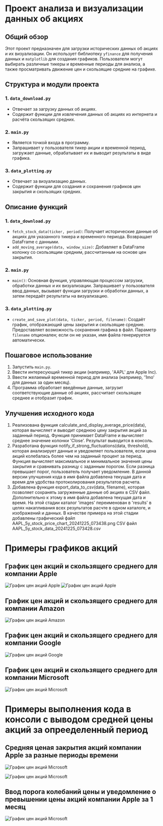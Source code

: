 # Проект анализа и визуализации данных об акциях

## Общий обзор
Этот проект предназначен для загрузки исторических данных об акциях и их визуализации. Он использует библиотеку `yfinance` для получения данных и `matplotlib` для создания графиков. Пользователи могут выбирать различные тикеры и временные периоды для анализа, а также просматривать движение цен и скользящие средние на графике.

## Структура и модули проекта

### 1. `data_download.py`
- Отвечает за загрузку данных об акциях.
- Содержит функции для извлечения данных об акциях из интернета и расчёта скользящих средних.

### 2. `main.py`
- Является точкой входа в программу.
- Запрашивает у пользователя тикер акции и временной период, загружает данные, обрабатывает их и выводит результаты в виде графика.

### 3. `data_plotting.py`
- Отвечает за визуализацию данных.
- Содержит функции для создания и сохранения графиков цен закрытия и скользящих средних.

## Описание функций

### 1. `data_download.py`
- `fetch_stock_data(ticker, period)`: Получает исторические данные об акциях для указанного тикера и временного периода. Возвращает DataFrame с данными.
- `add_moving_average(data, window_size)`: Добавляет в DataFrame колонку со скользящим средним, рассчитанным на основе цен закрытия.

### 2. `main.py`
- `main()`: Основная функция, управляющая процессом загрузки, обработки данных и их визуализации. Запрашивает у пользователя ввод данных, вызывает функции загрузки и обработки данных, а затем передаёт результаты на визуализацию.

### 3. `data_plotting.py`
- `create_and_save_plot(data, ticker, period, filename)`: Создаёт график, отображающий цены закрытия и скользящие средние. Предоставляет возможность сохранения графика в файл. Параметр `filename` опционален; если он не указан, имя файла генерируется автоматически.

## Пошаговое использование

1. Запустить `main.py`.
2. Ввести интересующий тикер акции (например, 'AAPL' для Apple Inc).
3. Ввести желаемый временной период для анализа (например, '1mo' для данных за один месяц).
4. Программа обработает введённые данные, загрузит соответствующие данные об акциях, рассчитает скользящее среднее и отобразит график.

## Улучшения исходного кода
1. Реализована функция calculate_and_display_average_price(data), которая вычисляет и выводит среднюю цену закрытия акций за заданный период. Функция принимает DataFrame и вычисляет среднее значение колонки 'Close'. Результат выводится в консоль.
2. Разработана функция notify_if_strong_fluctuations(data, threshold), которая анализирует данные и уведомляет пользователя, если цена акций колебалась более чем на заданный процент за период. Функция вычисляет максимальное и минимальное значения цены закрытия и сравнивать разницу с заданным порогом. Если разница превышает порог, пользователь получает уведомление. В данной версии улучшения кода в имя файла добавлена текущая дата и время для удобства протоколирования результатов расчета.
3. Добавлена функция export_data_to_csv(data, filename), которая позволяет сохранять загруженные данные об акциях в CSV файл. Дополнительно к этому в имя файла добавлена текущая дата и время.
На этой стадии каталог 'images' переименован в 'results' в целях накапливания всех результатов расчте в одном каталоге, и изображений и данных.
В качестве примера на этой стадии добавлены 
графический файл AAPL_5y_stock_price_chart_20241225_073438.png
CSV файл AAPL_5y_stock_data_20241225_073428.csv


# Примеры графиков акций

## График цен акций и скользящего среднего для компании Apple

![График цен акций Apple](images/AAPL_1mo_stock_price_chart.png)
![График цен акций Apple](images/AAPL_1y_stock_price_chart.png)

## График цен акций и скользящего среднего для компании Amazon

![График цен акций Amazon](images/AMZN_5y_stock_price_chart.png)

## График цен акций и скользящего среднего для компании Google

![График цен акций Google](images/GOOGL_1y_stock_price_chart.png)

## График цен акций и скользящего среднего для компании Microsoft

![График цен акций Microsoft](images/MSFT_5y_stock_price_chart.png)


# Примеры выполнения кода в консоли с выводом средней цены акций за опрееделенный период

## Средняя ценая закрытия акций компании Apple за разные периоды времени

![График цен акций Microsoft](images/project_1_screen1.png)

![График цен акций Microsoft](images/project_1_screen2.png)

## Ввод порога колебаний цены и уведомление о превышении цены акций компании Apple за 1 месяц

![График цен акций Microsoft](images/project_1_task_2_screen.png)


